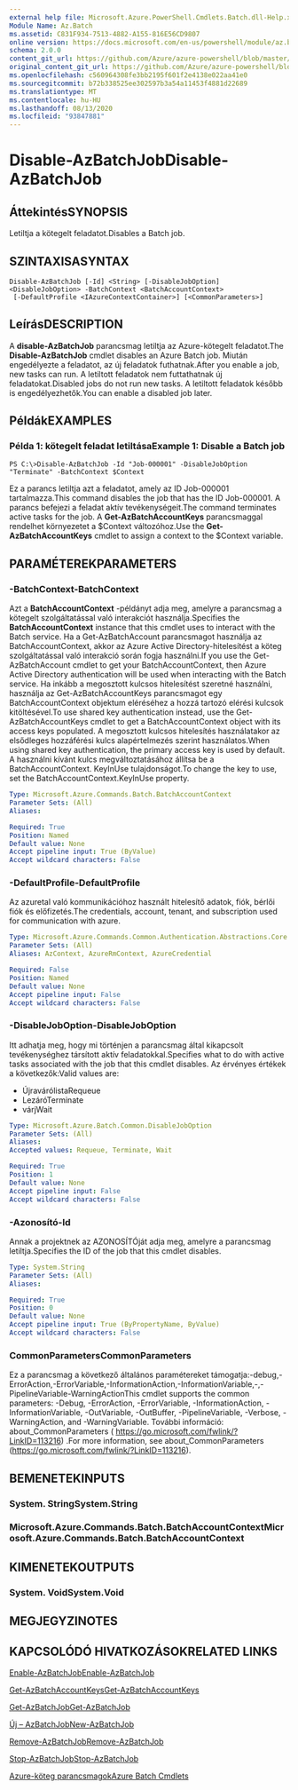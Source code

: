 ```yaml
---
external help file: Microsoft.Azure.PowerShell.Cmdlets.Batch.dll-Help.xml
Module Name: Az.Batch
ms.assetid: C831F934-7513-4882-A155-816E56CD9807
online version: https://docs.microsoft.com/en-us/powershell/module/az.batch/disable-azbatchjob
schema: 2.0.0
content_git_url: https://github.com/Azure/azure-powershell/blob/master/src/Batch/Batch/help/Disable-AzBatchJob.md
original_content_git_url: https://github.com/Azure/azure-powershell/blob/master/src/Batch/Batch/help/Disable-AzBatchJob.md
ms.openlocfilehash: c560964308fe3bb2195f601f2e4138e022aa41e0
ms.sourcegitcommit: b72b338525ee302597b3a54a11453f4881d22689
ms.translationtype: MT
ms.contentlocale: hu-HU
ms.lasthandoff: 08/13/2020
ms.locfileid: "93847881"
---
```

# <span data-ttu-id="b7cf7-101">Disable-AzBatchJob</span><span class="sxs-lookup"><span data-stu-id="b7cf7-101">Disable-AzBatchJob</span></span>

## <span data-ttu-id="b7cf7-102">Áttekintés</span><span class="sxs-lookup"><span data-stu-id="b7cf7-102">SYNOPSIS</span></span>
<span data-ttu-id="b7cf7-103">Letiltja a kötegelt feladatot.</span><span class="sxs-lookup"><span data-stu-id="b7cf7-103">Disables a Batch job.</span></span>

## <span data-ttu-id="b7cf7-104">SZINTAXISA</span><span class="sxs-lookup"><span data-stu-id="b7cf7-104">SYNTAX</span></span>

```
Disable-AzBatchJob [-Id] <String> [-DisableJobOption] <DisableJobOption> -BatchContext <BatchAccountContext>
 [-DefaultProfile <IAzureContextContainer>] [<CommonParameters>]
```

## <span data-ttu-id="b7cf7-105">Leírás</span><span class="sxs-lookup"><span data-stu-id="b7cf7-105">DESCRIPTION</span></span>
<span data-ttu-id="b7cf7-106">A **disable-AzBatchJob** parancsmag letiltja az Azure-kötegelt feladatot.</span><span class="sxs-lookup"><span data-stu-id="b7cf7-106">The **Disable-AzBatchJob** cmdlet disables an Azure Batch job.</span></span>
<span data-ttu-id="b7cf7-107">Miután engedélyezte a feladatot, az új feladatok futhatnak.</span><span class="sxs-lookup"><span data-stu-id="b7cf7-107">After you enable a job, new tasks can run.</span></span>
<span data-ttu-id="b7cf7-108">A letiltott feladatok nem futtathatnak új feladatokat.</span><span class="sxs-lookup"><span data-stu-id="b7cf7-108">Disabled jobs do not run new tasks.</span></span>
<span data-ttu-id="b7cf7-109">A letiltott feladatok később is engedélyezhetők.</span><span class="sxs-lookup"><span data-stu-id="b7cf7-109">You can enable a disabled job later.</span></span>

## <span data-ttu-id="b7cf7-110">Példák</span><span class="sxs-lookup"><span data-stu-id="b7cf7-110">EXAMPLES</span></span>

### <span data-ttu-id="b7cf7-111">Példa 1: kötegelt feladat letiltása</span><span class="sxs-lookup"><span data-stu-id="b7cf7-111">Example 1: Disable a Batch job</span></span>
```
PS C:\>Disable-AzBatchJob -Id "Job-000001" -DisableJobOption "Terminate" -BatchContext $Context
```

<span data-ttu-id="b7cf7-112">Ez a parancs letiltja azt a feladatot, amely az ID Job-000001 tartalmazza.</span><span class="sxs-lookup"><span data-stu-id="b7cf7-112">This command disables the job that has the ID Job-000001.</span></span>
<span data-ttu-id="b7cf7-113">A parancs befejezi a feladat aktív tevékenységeit.</span><span class="sxs-lookup"><span data-stu-id="b7cf7-113">The command terminates active tasks for the job.</span></span>
<span data-ttu-id="b7cf7-114">A **Get-AzBatchAccountKeys** parancsmaggal rendelhet környezetet a $Context változóhoz.</span><span class="sxs-lookup"><span data-stu-id="b7cf7-114">Use the **Get-AzBatchAccountKeys** cmdlet to assign a context to the $Context variable.</span></span>

## <span data-ttu-id="b7cf7-115">PARAMÉTEREK</span><span class="sxs-lookup"><span data-stu-id="b7cf7-115">PARAMETERS</span></span>

### <span data-ttu-id="b7cf7-116">-BatchContext</span><span class="sxs-lookup"><span data-stu-id="b7cf7-116">-BatchContext</span></span>
<span data-ttu-id="b7cf7-117">Azt a **BatchAccountContext** -példányt adja meg, amelyre a parancsmag a kötegelt szolgáltatással való interakciót használja.</span><span class="sxs-lookup"><span data-stu-id="b7cf7-117">Specifies the **BatchAccountContext** instance that this cmdlet uses to interact with the Batch service.</span></span>
<span data-ttu-id="b7cf7-118">Ha a Get-AzBatchAccount parancsmagot használja az BatchAccountContext, akkor az Azure Active Directory-hitelesítést a köteg szolgáltatással való interakció során fogja használni.</span><span class="sxs-lookup"><span data-stu-id="b7cf7-118">If you use the Get-AzBatchAccount cmdlet to get your BatchAccountContext, then Azure Active Directory authentication will be used when interacting with the Batch service.</span></span> <span data-ttu-id="b7cf7-119">Ha inkább a megosztott kulcsos hitelesítést szeretné használni, használja az Get-AzBatchAccountKeys parancsmagot egy BatchAccountContext objektum eléréséhez a hozzá tartozó elérési kulcsok kitöltésével.</span><span class="sxs-lookup"><span data-stu-id="b7cf7-119">To use shared key authentication instead, use the Get-AzBatchAccountKeys cmdlet to get a BatchAccountContext object with its access keys populated.</span></span> <span data-ttu-id="b7cf7-120">A megosztott kulcsos hitelesítés használatakor az elsődleges hozzáférési kulcs alapértelmezés szerint használatos.</span><span class="sxs-lookup"><span data-stu-id="b7cf7-120">When using shared key authentication, the primary access key is used by default.</span></span> <span data-ttu-id="b7cf7-121">A használni kívánt kulcs megváltoztatásához állítsa be a BatchAccountContext. KeyInUse tulajdonságot.</span><span class="sxs-lookup"><span data-stu-id="b7cf7-121">To change the key to use, set the BatchAccountContext.KeyInUse property.</span></span>

```yaml
Type: Microsoft.Azure.Commands.Batch.BatchAccountContext
Parameter Sets: (All)
Aliases:

Required: True
Position: Named
Default value: None
Accept pipeline input: True (ByValue)
Accept wildcard characters: False
```

### <span data-ttu-id="b7cf7-122">-DefaultProfile</span><span class="sxs-lookup"><span data-stu-id="b7cf7-122">-DefaultProfile</span></span>
<span data-ttu-id="b7cf7-123">Az azuretal való kommunikációhoz használt hitelesítő adatok, fiók, bérlői fiók és előfizetés.</span><span class="sxs-lookup"><span data-stu-id="b7cf7-123">The credentials, account, tenant, and subscription used for communication with azure.</span></span>

```yaml
Type: Microsoft.Azure.Commands.Common.Authentication.Abstractions.Core.IAzureContextContainer
Parameter Sets: (All)
Aliases: AzContext, AzureRmContext, AzureCredential

Required: False
Position: Named
Default value: None
Accept pipeline input: False
Accept wildcard characters: False
```

### <span data-ttu-id="b7cf7-124">-DisableJobOption</span><span class="sxs-lookup"><span data-stu-id="b7cf7-124">-DisableJobOption</span></span>
<span data-ttu-id="b7cf7-125">Itt adhatja meg, hogy mi történjen a parancsmag által kikapcsolt tevékenységhez társított aktív feladatokkal.</span><span class="sxs-lookup"><span data-stu-id="b7cf7-125">Specifies what to do with active tasks associated with the job that this cmdlet disables.</span></span>
<span data-ttu-id="b7cf7-126">Az érvényes értékek a következők:</span><span class="sxs-lookup"><span data-stu-id="b7cf7-126">Valid values are:</span></span> 
- <span data-ttu-id="b7cf7-127">Újravárólista</span><span class="sxs-lookup"><span data-stu-id="b7cf7-127">Requeue</span></span> 
- <span data-ttu-id="b7cf7-128">Lezáró</span><span class="sxs-lookup"><span data-stu-id="b7cf7-128">Terminate</span></span> 
- <span data-ttu-id="b7cf7-129">várj</span><span class="sxs-lookup"><span data-stu-id="b7cf7-129">Wait</span></span>

```yaml
Type: Microsoft.Azure.Batch.Common.DisableJobOption
Parameter Sets: (All)
Aliases:
Accepted values: Requeue, Terminate, Wait

Required: True
Position: 1
Default value: None
Accept pipeline input: False
Accept wildcard characters: False
```

### <span data-ttu-id="b7cf7-130">-Azonosító</span><span class="sxs-lookup"><span data-stu-id="b7cf7-130">-Id</span></span>
<span data-ttu-id="b7cf7-131">Annak a projektnek az AZONOSÍTÓját adja meg, amelyre a parancsmag letiltja.</span><span class="sxs-lookup"><span data-stu-id="b7cf7-131">Specifies the ID of the job that this cmdlet disables.</span></span>

```yaml
Type: System.String
Parameter Sets: (All)
Aliases:

Required: True
Position: 0
Default value: None
Accept pipeline input: True (ByPropertyName, ByValue)
Accept wildcard characters: False
```

### <span data-ttu-id="b7cf7-132">CommonParameters</span><span class="sxs-lookup"><span data-stu-id="b7cf7-132">CommonParameters</span></span>
<span data-ttu-id="b7cf7-133">Ez a parancsmag a következő általános paramétereket támogatja:-debug,-ErrorAction,-ErrorVariable,-InformationAction,-InformationVariable,-,-PipelineVariable-WarningAction</span><span class="sxs-lookup"><span data-stu-id="b7cf7-133">This cmdlet supports the common parameters: -Debug, -ErrorAction, -ErrorVariable, -InformationAction, -InformationVariable, -OutVariable, -OutBuffer, -PipelineVariable, -Verbose, -WarningAction, and -WarningVariable.</span></span> <span data-ttu-id="b7cf7-134">További információ: about_CommonParameters ( https://go.microsoft.com/fwlink/?LinkID=113216) .</span><span class="sxs-lookup"><span data-stu-id="b7cf7-134">For more information, see about_CommonParameters (https://go.microsoft.com/fwlink/?LinkID=113216).</span></span>

## <span data-ttu-id="b7cf7-135">BEMENETEK</span><span class="sxs-lookup"><span data-stu-id="b7cf7-135">INPUTS</span></span>

### <span data-ttu-id="b7cf7-136">System. String</span><span class="sxs-lookup"><span data-stu-id="b7cf7-136">System.String</span></span>

### <span data-ttu-id="b7cf7-137">Microsoft.Azure.Commands.Batch.BatchAccountContext</span><span class="sxs-lookup"><span data-stu-id="b7cf7-137">Microsoft.Azure.Commands.Batch.BatchAccountContext</span></span>

## <span data-ttu-id="b7cf7-138">KIMENETEK</span><span class="sxs-lookup"><span data-stu-id="b7cf7-138">OUTPUTS</span></span>

### <span data-ttu-id="b7cf7-139">System. Void</span><span class="sxs-lookup"><span data-stu-id="b7cf7-139">System.Void</span></span>

## <span data-ttu-id="b7cf7-140">MEGJEGYZI</span><span class="sxs-lookup"><span data-stu-id="b7cf7-140">NOTES</span></span>

## <span data-ttu-id="b7cf7-141">KAPCSOLÓDÓ HIVATKOZÁSOK</span><span class="sxs-lookup"><span data-stu-id="b7cf7-141">RELATED LINKS</span></span>

[<span data-ttu-id="b7cf7-142">Enable-AzBatchJob</span><span class="sxs-lookup"><span data-stu-id="b7cf7-142">Enable-AzBatchJob</span></span>](./Enable-AzBatchJob.md)

[<span data-ttu-id="b7cf7-143">Get-AzBatchAccountKeys</span><span class="sxs-lookup"><span data-stu-id="b7cf7-143">Get-AzBatchAccountKeys</span></span>](./Get-AzBatchAccountKey.md)

[<span data-ttu-id="b7cf7-144">Get-AzBatchJob</span><span class="sxs-lookup"><span data-stu-id="b7cf7-144">Get-AzBatchJob</span></span>](./Get-AzBatchJob.md)

[<span data-ttu-id="b7cf7-145">Új – AzBatchJob</span><span class="sxs-lookup"><span data-stu-id="b7cf7-145">New-AzBatchJob</span></span>](./New-AzBatchJob.md)

[<span data-ttu-id="b7cf7-146">Remove-AzBatchJob</span><span class="sxs-lookup"><span data-stu-id="b7cf7-146">Remove-AzBatchJob</span></span>](./Remove-AzBatchJob.md)

[<span data-ttu-id="b7cf7-147">Stop-AzBatchJob</span><span class="sxs-lookup"><span data-stu-id="b7cf7-147">Stop-AzBatchJob</span></span>](./Stop-AzBatchJob.md)

[<span data-ttu-id="b7cf7-148">Azure-köteg parancsmagok</span><span class="sxs-lookup"><span data-stu-id="b7cf7-148">Azure Batch Cmdlets</span></span>](/powershell/module/az.batch)


